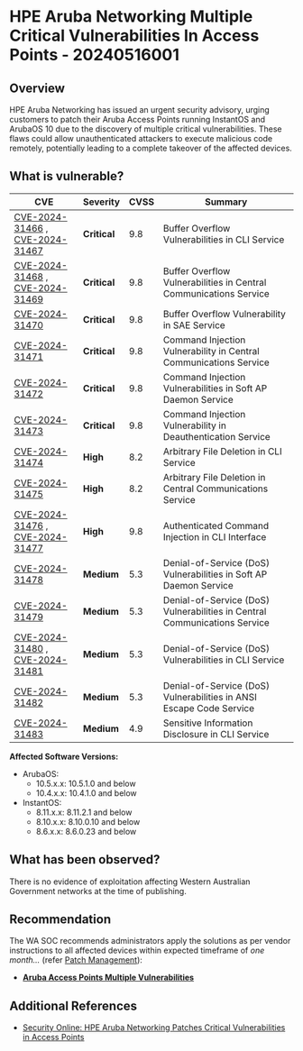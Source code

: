 # HPE Aruba Networking Multiple Critical Vulnerabilities In Access Points - 20240516001

## Overview

HPE Aruba Networking has issued an urgent security advisory, urging customers to patch their Aruba Access Points running InstantOS and ArubaOS 10 due to the discovery of multiple critical vulnerabilities. These flaws could allow unauthenticated attackers to execute malicious code remotely, potentially leading to a complete takeover of the affected devices.

## What is vulnerable?

| CVE  | Severity     | CVSS | Summary |
| ---- | ------------ | -----| ------- | 
| [CVE-2024-31466](https://nvd.nist.gov/vuln/detail/CVE-2024-31466) , [CVE-2024-31467](https://nvd.nist.gov/vuln/detail/CVE-2024-31467) | **Critical** | 9.8 |  Buffer Overflow Vulnerabilities in CLI Service |
| [CVE-2024-31468](https://nvd.nist.gov/vuln/detail/CVE-2024-31468) , [CVE-2024-31469](https://nvd.nist.gov/vuln/detail/CVE-2024-31469) | **Critical** | 9.8 |  Buffer Overflow Vulnerabilities in Central Communications Service |
| [CVE-2024-31470](https://nvd.nist.gov/vuln/detail/CVE-2024-31470) | **Critical** | 9.8 | Buffer Overflow Vulnerability in SAE Service |
| [CVE-2024-31471](https://nvd.nist.gov/vuln/detail/CVE-2024-31471) | **Critical** | 9.8 |Command Injection Vulnerability in Central Communications Service |
| [CVE-2024-31472](https://nvd.nist.gov/vuln/detail/CVE-2024-31472) | **Critical** | 9.8 |Command Injection Vulnerabilities in Soft AP Daemon Service |
| [CVE-2024-31473](https://nvd.nist.gov/vuln/detail/CVE-2024-31473) | **Critical** | 9.8 |Command Injection Vulnerability in Deauthentication Service |
| [CVE-2024-31474](https://nvd.nist.gov/vuln/detail/CVE-2024-31474) | **High** | 8.2 |Arbitrary File Deletion in CLI Service |
| [CVE-2024-31475](https://nvd.nist.gov/vuln/detail/CVE-2024-31475) | **High** | 8.2 |Arbitrary File Deletion in Central Communications Service |
| [CVE-2024-31476](https://nvd.nist.gov/vuln/detail/CVE-2024-31476) , [CVE-2024-31477](https://nvd.nist.gov/vuln/detail/CVE-2024-31477) | **High** | 9.8 |  Authenticated Command Injection in CLI Interface |
| [CVE-2024-31478](https://nvd.nist.gov/vuln/detail/CVE-2024-31478) | **Medium** | 5.3 |Denial-of-Service (DoS) Vulnerabilities in Soft AP Daemon Service |
| [CVE-2024-31479](https://nvd.nist.gov/vuln/detail/CVE-2024-31479) | **Medium** | 5.3 |Denial-of-Service (DoS) Vulnerabilities in Central Communications Service |
| [CVE-2024-31480](https://nvd.nist.gov/vuln/detail/CVE-2024-31480) , [CVE-2024-31481](https://nvd.nist.gov/vuln/detail/CVE-2024-31481) | **Medium** | 5.3 |Denial-of-Service (DoS) Vulnerabilities in CLI Service |
| [CVE-2024-31482](https://nvd.nist.gov/vuln/detail/CVE-2024-31482) | **Medium** | 5.3 |Denial-of-Service (DoS) Vulnerabilities in ANSI Escape Code Service |
| [CVE-2024-31483](https://nvd.nist.gov/vuln/detail/CVE-2024-31483) | **Medium** | 4.9 |Sensitive Information Disclosure in CLI Service |

**Affected Software Versions:**

-   ArubaOS:
     -   10.5.x.x: 10.5.1.0 and below
     -   10.4.x.x: 10.4.1.0 and below
-   InstantOS:
     -   8.11.x.x: 8.11.2.1 and below
     -   8.10.x.x: 8.10.0.10 and below
     -   8.6.x.x: 8.6.0.23 and below


## What has been observed?

There is no evidence of exploitation affecting Western Australian Government networks at the time of publishing.

## Recommendation

The WA SOC recommends administrators apply the solutions as per vendor instructions to all affected devices within expected timeframe of *one month...* (refer [Patch Management](../guidelines/patch-management.md)):

- [**Aruba Access Points Multiple Vulnerabilities**](https://www.arubanetworks.com/assets/alert/ARUBA-PSA-2024-006.txt)

## Additional References

- [Security Online: HPE Aruba Networking Patches Critical Vulnerabilities in Access Points](https://securityonline.info/hpe-aruba-networking-patches-critical-vulnerabilities-in-access-points/)
